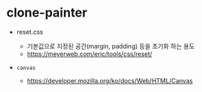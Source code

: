 # clone-painter

- reset.css
    - 기본값으로 지정된 공간(margin, padding) 등을 초기화 하는 용도
    - <https://meyerweb.com/eric/tools/css/reset/>

- `canvas`
    - <https://developer.mozilla.org/ko/docs/Web/HTML/Canvas>